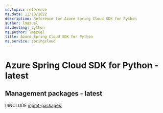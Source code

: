 ```yaml
---
ms.topic: reference
ms.data: 11/10/2022
description: Reference for Azure Spring Cloud SDK for Python
author: lmazuel
ms.devlang: python
ms.author: lmazuel
title: Azure Spring Cloud SDK for Python
ms.service: springcloud
---
```

# Azure Spring Cloud SDK for Python - latest

## Management packages - latest
[!INCLUDE [mgmt-packages](spring-cloud-mgmt-index.md)]